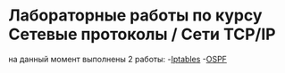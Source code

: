# Лабораторные работы по курсу Сетевые протоколы / Сети TCP/IP
на данный момент выполнены 2 работы:
-[Iptables](https://github.com/fggj228/IT_MAG_MAI/tree/master/Network-MAI/Lab-1)
-[OSPF](https://github.com/fggj228/IT_MAG_MAI/tree/master/Network-MAI/Lab-2)
